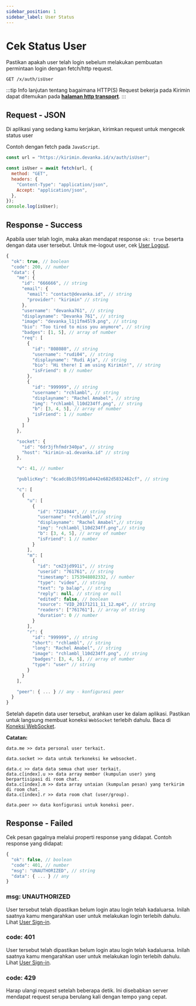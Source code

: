 ```yaml
---
sidebar_position: 1
sidebar_label: User Status
---
```


# Cek Status User

Pastikan apakah user telah login sebelum melakukan pembuatan permintaan login dengan fetch/http request.

```shell title='HTTP(S)'
GET /x/auth/isUser
```

:::tip
Info lanjutan tentang bagaimana HTTP(S) Request bekerja pada Kirimin dapat ditemukan pada **[halaman http transport](/transports/xhr)**.
:::

## Request - JSON

Di aplikasi yang sedang kamu kerjakan, kirimkan request untuk mengecek status user

Contoh dengan fetch pada `JavaScript`.

```javascript
const url = "https://kirimin.devanka.id/x/auth/isUser";

const isUser = await fetch(url, {
  method: "GET",
  headers: {
    "Content-Type": "application/json",
    Accept: "application/json",
  },
});
console.log(isUser);
```

## Response - Success

Apabila user telah login, maka akan mendapat response `ok: true` beserta dengan data user tersebut. Untuk me-logout user, cek [User Logout](/auth/logout).

```javascript
{
  "ok": true, // boolean
  "code": 200, // number
  "data": {
    "me": {
      "id": "666666", // string
      "email": {
        "email": "contact@devanka.id", // string
        "provider": "kirimin" // string
      },
      "username": "devanka761", // string
      "displayname": "Devanka 761", // string
      "image": "devanka_l1j1fm45l9.png", // string
      "bio": "Too tired to miss you anymore", // string
      "badges": [1, 5], // array of number
      "req": [
        {
          "id": "808080", // string
          "username": "rudi04", // string
          "displayname": "Rudi Aja", // string
          "bio": "Hi there! I am using Kirimin!", // string
          "isFriend": 0 // number
        },
        {
          "id": "999999", // string
          "username": "rchlambl", // string
          "displayname": "Rachel Amabel", // string
          "img": "rchlambl_l10d234ff.png", // string
          "b": [3, 4, 5], // array of number
          "isFriend": 1 // number
        }
      ]
    },

    "socket": {
      "id": "6dr3jfhfmdr340pa", // string
      "host": "kirimin-a1.devanka.id" // string
    },

    "v": 41, // number

    "publicKey": "6cadc8b15f091a0442e682d5832462cf", // string

    "c": [
      {
        "u": [
          {
            "id": "7234944", // string
            "username": "rchlambl",// string
            "displayname": "Rachel Amabel",// string
            "img": "rchlambl_l10d234ff.png",// string
            "b": [3, 4, 5], // array of number
            "isFriend": 1 // number
          }
        ],
        "m": [
          {
            "id": "cm23jd991i", // string
            "userid": "761761", // string
            "timestamp": 1753948802332, // number
            "type": "video", // string
            "text": "p balap", // string
            "reply": null, // string or null
            "edited": false, // boolean
            "source": "VID_20171211_11_12.mp4", // string
            "readers": ["761761"], // array of string
            "duration": 0 // number
          }
        ],
        "r": {
          "id": "999999", // string
          "short": "rchlambl", // string
          "long": "Rachel Amabel", // string
          "image": "rchlambl_l10d234ff.png", // string
          "badges": [3, 4, 5], // array of number
          "type": "user" // string
        }
      }
    ],

    "peer": { ... } // any - konfigurasi peer
  }
}
```

Setelah dapetin data user tersebut, arahkan user ke dalam aplikasi. Pastikan untuk langsung membuat koneksi `WebSocket` terlebih dahulu. Baca di [Koneksi WebSocket](/transports/websocket).

**Catatan:**

```
data.me >> data personal user terkait.

data.socket >> data untuk terkoneksi ke websocket.

data.c >> data data semua chat user terkait.
data.c[index].u >> data array member (kumpulan user) yang berpartisipasi di room chat.
data.c[index].m >> data array untaian (kumpulan pesan) yang terkirim di room chat.
data.c[index].r >> data room chat (user/group).

data.peer >> data konfigurasi untuk koneksi peer.
```

## Response - Failed

Cek pesan gagalnya melalui properti response yang didapat. Contoh response yang didapat:

```javascript
{
  "ok": false, // boolean
  "code": 401, // number
  "msg": "UNAUTHORIZED", // string
  "data": { ... } // any
}
```

### msg: UNAUTHORIZED

User tersebut telah dipastikan belum login atau login telah kadaluarsa. Inilah saatnya kamu mengarahkan user untuk melakukan login terlebih dahulu. Lihat [User Sign-in](/auth/sign-in).

### code: 401

User tersebut telah dipastikan belum login atau login telah kadaluarsa. Inilah saatnya kamu mengarahkan user untuk melakukan login terlebih dahulu. Lihat [User Sign-in](/auth/sign-in).

### code: 429

Harap ulangi request setelah beberapa detik. Ini disebabkan server mendapat request serupa berulang kali dengan tempo yang cepat.
